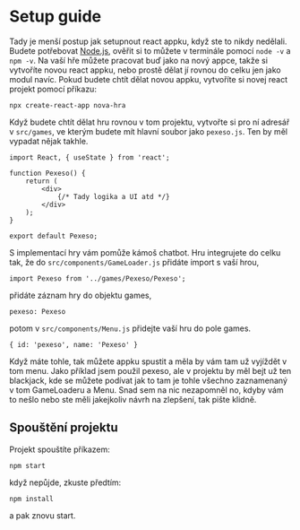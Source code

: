 # Setup guide
Tady je menší postup jak setupnout react appku, když ste to nikdy nedělali. Budete potřebovat [Node.js](https://nodejs.org/en), ověřit si to můžete v terminále pomocí `node -v` a `npm -v`.
Na vaší hře můžete pracovat buď jako na nový appce, takže si vytvoříte novou react appku, nebo prostě dělat jí rovnou do celku jen jako modul navíc. 
Pokud budete chtít dělat novou appku, vytvoříte si novej react projekt pomocí příkazu:  

    npx create-react-app nova-hra

Když budete chtít dělat hru rovnou v tom projektu, vytvořte si pro ní adresář v `src/games`, ve kterým budete mít hlavní soubor jako `pexeso.js`. Ten by měl vypadat nějak takhle. 

    import React, { useState } from 'react';
    
    function Pexeso() {
        return (
            <div>
                {/* Tady logika a UI atd */}
            </div>
        );
    }
    
    export default Pexeso;

S implementací hry vám pomůže kámoš chatbot. Hru integrujete do celku tak, že do `src/components/GameLoader.js` přidáte import s vaší hrou,

    import Pexeso from '../games/Pexeso/Pexeso';

přidáte záznam hry do objektu games,

    pexeso: Pexeso
    
potom v `src/components/Menu.js` přidejte vaší hru do pole games.

    { id: 'pexeso', name: 'Pexeso' }

Když máte tohle, tak můžete appku spustit a měla by vám tam už vyjíždět v tom menu. Jako příklad jsem použil pexeso, ale v projektu by měl bejt už ten blackjack, kde se můžete podívat jak to tam je tohle všechno zaznamenaný v tom GameLoaderu a Menu. Snad sem na nic nezapomněl no, kdyby vám to nešlo nebo ste měli jakejkoliv návrh na zlepšení, tak pište klidně.

## Spouštění projektu
Projekt spouštíte příkazem: 

    npm start

když nepůjde, zkuste předtím:

    npm install
a pak znovu start.
